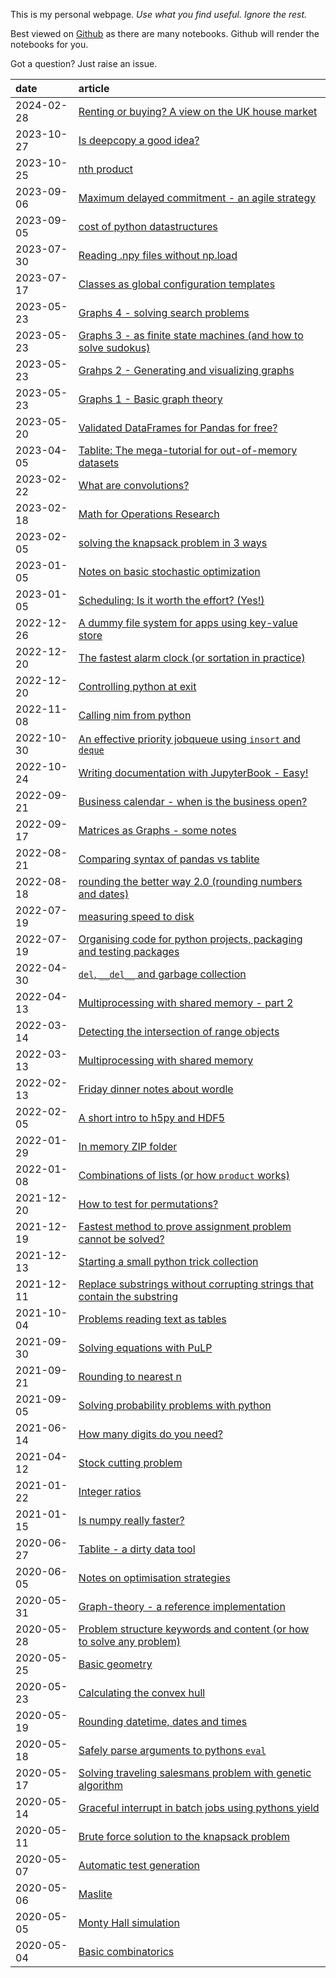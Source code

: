
This is my personal webpage. _Use what you find useful. Ignore the rest._

Best viewed on [Github](https://github.com/root-11/root-11.github.io) as there are many notebooks.
Github will render the notebooks for you.

Got a question? Just raise an issue.


| date       | article                                                                                                                                                                                    |
| :--------- | :----------------------------------------------------------------------------------------------------------------------------------------------------------------------------------------- |
| 2024-02-28 | [Renting or buying? A view on the UK house market]([nbviewer-root11]/renting_or_buying.ipynb)                                      |
| 2023-10-27 | [Is deepcopy a good idea?](https://nbviewer.org/github/root-11/root-11.github.io/blob/master/content/is_deepcopy_a_good_idea.ipynb)                                                        |
| 2023-10-25 | [nth product](https://nbviewer.org/github/root-11/root-11.github.io/blob/master/content/nth_product.ipynb)                                                                                 |
| 2023-09-06 | [Maximum delayed commitment - an agile strategy](https://nbviewer.org/github/root-11/root-11.github.io/blob/master/content/agile_and_organisations.ipynb)                                  |
| 2023-09-05 | [cost of python datastructures](https://nbviewer.org/github/root-11/root-11.github.io/blob/master/content/cost_of_pythons_datastructures.ipynb)                                            |
| 2023-07-30 | [Reading .npy files without np.load](https://nbviewer.org/github/root-11/root-11.github.io/blob/master/content/reading_numpys_fileformat.ipynb)                                            |
| 2023-07-17 | [Classes as global configuration templates](https://nbviewer.org/github/root-11/root-11.github.io/blob/master/content/classes_as_configs.ipynb)                                            |
| 2023-05-23 | [Graphs 4 - solving search problems](https://nbviewer.org/github/root-11/graph-theory/blob/master/examples/solving%20search%20problems.ipynb)                                              |
| 2023-05-23 | [Graphs 3 - as finite state machines (and how to solve sudokus)](https://nbviewer.org/github/root-11/graph-theory/blob/master/examples/graphs%20as%20finite%20state%20machines.ipynb)      |
| 2023-05-23 | [Grahps 2 - Generating and visualizing graphs](https://nbviewer.org/github/root-11/graph-theory/blob/master/examples/generating%20and%20visualising%20graphs.ipynb)                        |
| 2023-05-23 | [Graphs 1 - Basic graph theory](https://nbviewer.org/github/root-11/graph-theory/blob/master/examples/basic%20graph%20theory.ipynb)                                                        |
| 2023-05-20 | [Validated DataFrames for Pandas for free?](https://nbviewer.org/github/root-11/root-11.github.io/blob/master/content/validated_dataframe.ipynb)                                           |
| 2023-04-05 | [Tablite: The mega-tutorial for out-of-memory datasets](https://nbviewer.org/github/root-11/tablite/blob/master/tutorial.ipynb)                                                            |
| 2023-02-22 | [What are convolutions?](https://nbviewer.org/github/root-11/root-11.github.io/blob/master/content/what_are_convolutions.ipynb)                                                            |
| 2023-02-18 | [Math for Operations Research](https://nbviewer.org/github/root-11/root-11.github.io/blob/master/content/math_for_OR.ipynb)                                                                |
| 2023-02-05 | [solving the knapsack problem in 3 ways](https://nbviewer.org/github/root-11/root-11.github.io/blob/master/content/knapsack_problem.ipynb)                                                 |
| 2023-01-05 | [Notes on basic stochastic optimization](https://nbviewer.org/github/root-11/root-11.github.io/blob/master/content/stochastic_optimization.ipynb)                                          |
| 2023-01-05 | [Scheduling: Is it worth the effort? (Yes!)](https://nbviewer.org/github/root-11/root-11.github.io/blob/master/content/tsp_random_vs_optimal.ipynb)                                        |
| 2022-12-26 | [A dummy file system for apps using key-value store](https://nbviewer.org/github/root-11/root-11.github.io/blob/master/content/a_dummy_filesystem_for_kv_store.ipynb)                      |
| 2022-12-20 | [The fastest alarm clock (or sortation in practice)](https://nbviewer.org/github/root-11/root-11.github.io/blob/master/content/fastest_sortation_for_practical_purpose.ipynb)              |
| 2022-12-20 | [Controlling python at exit](https://nbviewer.org/github/root-11/root-11.github.io/blob/master/content/python_at_exit.ipynb)                                                               |
| 2022-11-08 | [Calling nim from python](https://nbviewer.org/github/root-11/root-11.github.io/blob/master/content/calling_nim_from_python.ipynb)                                                         |
| 2022-10-30 | [An effective priority jobqueue using `insort` and `deque`](https://nbviewer.org/github/root-11/root-11.github.io/blob/master/content/effective_job_queue.ipynb)                           |
| 2022-10-24 | [Writing documentation with JupyterBook - Easy!](https://nbviewer.org/github/root-11/root-11.github.io/blob/master/content/writing_documentation.ipynb)                                    |
| 2022-09-21 | [Business calendar - when is the business open?](https://nbviewer.org/github/root-11/root-11.github.io/blob/master/content/business_calendar.ipynb)                                        |
| 2022-09-17 | [Matrices as Graphs - some notes](https://nbviewer.org/github/root-11/root-11.github.io/blob/master/content/matrices_as_graphs.ipynb)                                                      |
| 2022-08-21 | [Comparing syntax of pandas vs tablite](https://nbviewer.org/github/root-11/root-11.github.io/blob/master/content/readability_matters_pandas_vs_tablite.ipynb)                             |
| 2022-08-18 | [rounding the better way 2.0 (rounding numbers and dates)](https://nbviewer.org/github/root-11/root-11.github.io/blob/master/content/rounding_the_better_way.ipynb)                        |
| 2022-07-19 | [measuring speed to disk](https://nbviewer.org/github/root-11/root-11.github.io/blob/master/content/measuring_write_out_speed.ipynb)                                                       |
| 2022-07-19 | [Organising code for python projects, packaging and testing packages](https://nbviewer.org/github/root-11/root-11.github.io/blob/master/content/code_organisation.ipynb)                   |
| 2022-04-30 | [`del`, `__del__` and garbage collection](https://nbviewer.org/github/root-11/root-11.github.io/blob/master/content/del_and_gc.ipynb)                                                      |
| 2022-04-13 | [Multiprocessing with shared memory - part 2](https://nbviewer.org/github/root-11/root-11.github.io/blob/master/content/multiprocessing_w_shared_memory2.ipynb)                            |
| 2022-03-14 | [Detecting the intersection of range objects](https://nbviewer.org/github/root-11/root-11.github.io/blob/master/content/comparing_ranges.ipynb)                                            |
| 2022-03-13 | [Multiprocessing with shared memory](https://nbviewer.org/github/root-11/root-11.github.io/blob/master/content/multiprocessing_w_shared_memory.ipynb)                                      |
| 2022-02-13 | [Friday dinner notes about wordle](https://nbviewer.org/github/root-11/root-11.github.io/blob/master/content/autowordle.ipynb)                                                             |
| 2022-02-05 | [A short intro to h5py and HDF5](https://nbviewer.org/github/root-11/root-11.github.io/blob/master/content/short_intro_to_hdf5.ipynb)                                                      |
| 2022-01-29 | [In memory ZIP folder](https://nbviewer.org/github/root-11/root-11.github.io/blob/master/content/in_memory_zip.ipynb)                                                                      |
| 2022-01-08 | [Combinations of lists (or how `product` works)](https://nbviewer.org/github/root-11/root-11.github.io/blob/master/content/combinations.ipynb)                                             |
| 2021-12-20 | [How to test for permutations?](https://nbviewer.org/github/root-11/root-11.github.io/blob/master/content/testing_permutations.ipynb)                                                      |
| 2021-12-19 | [Fastest method to prove assignment problem cannot be solved?](https://nbviewer.org/github/root-11/root-11.github.io/blob/master/content/assignment_problem_not_solvable.ipynb)            |
| 2021-12-13 | [Starting a small python trick collection](https://nbviewer.org/github/root-11/root-11.github.io/blob/master/content/python_neat_trick_collection.ipynb)                                   |
| 2021-12-11 | [Replace substrings without corrupting strings that contain the substring](https://nbviewer.org/github/root-11/root-11.github.io/blob/master/content/replace_text.ipynb)                   |
| 2021-10-04 | [Problems reading text as tables](https://nbviewer.org/github/root-11/root-11.github.io/blob/master/content/problems_with_csv.ipynb)                                                       |
| 2021-09-30 | [Solving equations with PuLP](https://nbviewer.org/github/root-11/root-11.github.io/blob/master/content/solving_equations_with_pulp.ipynb)                                                 |
| 2021-09-21 | [Rounding to nearest n](https://nbviewer.org/github/root-11/root-11.github.io/blob/master/content/round_to_nearest_n.ipynb)                                                                |
| 2021-09-05 | [Solving probability problems with python](https://nbviewer.org/github/root-11/root-11.github.io/blob/master/content/probabilities_with_python.ipynb)                                      |
| 2021-06-14 | [How many digits do you need?](https://nbviewer.org/github/root-11/root-11.github.io/blob/master/content/how_many_digits_do_you_need.ipynb)                                                |
| 2021-04-12 | [Stock cutting problem](https://nbviewer.org/github/root-11/root-11.github.io/blob/master/content/stock_cutting.ipynb)                                                                     |
| 2021-01-22 | [Integer ratios](https://nbviewer.org/github/root-11/root-11.github.io/blob/master/content/integer_ratios.ipynb)                                                                           |
| 2021-01-15 | [Is numpy really faster?](https://nbviewer.org/github/root-11/root-11.github.io/blob/master/content/is_numpy_always_faster.ipynb)                                                          |
| 2020-06-27 | [Tablite - a dirty data tool](https://nbviewer.org/github/root-11/root-11.github.io/blob/master/content/tablite.ipynb)                                                                     |
| 2020-06-05 | [Notes on optimisation strategies](https://nbviewer.org/github/root-11/root-11.github.io/blob/master/content/notes_on_optimization_strategies.ipynb)                                       |
| 2020-05-31 | [Graph-theory - a reference implementation](https://nbviewer.org/github/root-11/root-11.github.io/blob/master/content/graph-theory.ipynb)                                                  |
| 2020-05-28 | [Problem structure keywords and content (or how to solve any problem)](https://nbviewer.org/github/root-11/root-11.github.io/blob/master/content/problem_structure_keyword_contents.ipynb) |
| 2020-05-25 | [Basic geometry](https://nbviewer.org/github/root-11/root-11.github.io/blob/master/content/basic_geometry.ipynb)                                                                           |
| 2020-05-23 | [Calculating the convex hull](https://nbviewer.org/github/root-11/root-11.github.io/blob/master/content/convex_hull.ipynb)                                                                 |
| 2020-05-19 | [Rounding datetime, dates and times](https://nbviewer.org/github/root-11/root-11.github.io/blob/master/content/rounding_date_and_times.ipynb)                                              |
| 2020-05-18 | [Safely parse arguments to pythons <code>eval</code>](https://nbviewer.org/github/root-11/root-11.github.io/blob/master/content/safe_eval.ipynb)                                           |
| 2020-05-17 | [Solving traveling salesmans problem with genetic algorithm](https://nbviewer.org/github/root-11/root-11.github.io/blob/master/content/tsp_w_ga.ipynb)                                     |
| 2020-05-14 | [Graceful interrupt in batch jobs using pythons yield](https://nbviewer.org/github/root-11/root-11.github.io/blob/master/content/graceful_interrupt_using_yield.ipynb)                     |
| 2020-05-11 | [Brute force solution to the knapsack problem](https://nbviewer.org/github/root-11/root-11.github.io/blob/master/content/brute_force_knapsack.ipynb)                                       |
| 2020-05-07 | [Automatic test generation](https://nbviewer.org/github/root-11/root-11.github.io/blob/master/content/automatic_test_generation.ipynb)                                                     |
| 2020-05-06 | [Maslite](https://nbviewer.org/github/root-11/root-11.github.io/blob/master/content/maslite.ipynb)                                                                                         |
| 2020-05-05 | [Monty Hall simulation](https://nbviewer.org/github/root-11/root-11.github.io/blob/master/content/monty_hall_simulation.ipynb)                                                             |
| 2020-05-04 | [Basic combinatorics](https://nbviewer.org/github/root-11/root-11.github.io/blob/master/content/basic_combinatorics.ipynb)                                                                 |

[nbviewer-root11]: https://nbviewer.org/github/root-11/root-11.github.io/blob/master/content